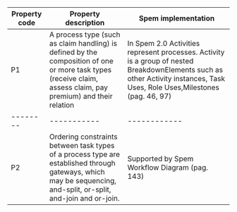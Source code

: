 



| Property code | Property description | Spem implementation |
| ---- | ------------------------------ | ------------------- |
|P1|A process type (such as claim handling) is defined by the composition of one or more task types  (receive claim, assess claim, pay premium) and their relation |In Spem 2.0 Activities represent processes. Activity is a group of  nested BreakdownElements  such as other Activity instances, Task Uses, Role Uses,Milestones (pag. 46, 97)|
|--------|-----------|------------|
|P2|Ordering constraints between task types of a process type are established through gateways, which may be sequencing, and-split, or-split, and-join and or-join.| Supported by Spem Workflow Diagram (pag. 143)|